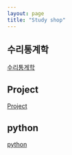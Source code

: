 ```yaml
---
layout: page
title: "Study shop"
---
```


## 수리통계학
[수리통계학](/categories/수리통계학/)

## Project
[Project](/categories/Project/)

## python
[python](/categories/python/)